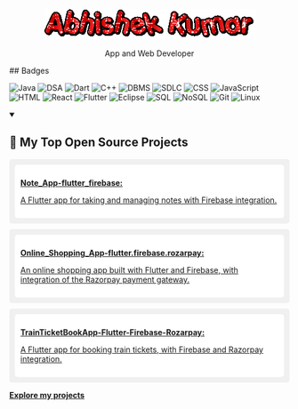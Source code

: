 <div align="center">
  <img src="text.gif" alt="Open In Animation">
  <p>App and Web Developer</p>
</div>
## Badges

![Java](https://img.shields.io/badge/Java-007396?style=for-the-badge&logo=java&logoColor=white)
![DSA](https://img.shields.io/badge/DSA-FF4500?style=for-the-badge&color=FF4500)
![Dart](https://img.shields.io/badge/Dart-0175C2?style=for-the-badge&logo=dart&logoColor=white)
![C++](https://img.shields.io/badge/C++-00599C?style=for-the-badge&logo=c%2B%2B&logoColor=white)
![DBMS](https://img.shields.io/badge/DBMS-FF6F61?style=for-the-badge&color=FF6F61)
![SDLC](https://img.shields.io/badge/SDLC-6CBAD9?style=for-the-badge&color=6CBAD9)
![CSS](https://img.shields.io/badge/CSS-1572B6?style=for-the-badge&logo=css3&logoColor=white)
![JavaScript](https://img.shields.io/badge/JavaScript-F7DF1E?style=for-the-badge&logo=javascript&logoColor=black)
![HTML](https://img.shields.io/badge/HTML-E34F26?style=for-the-badge&logo=html5&logoColor=white)
![React](https://img.shields.io/badge/React-61DAFB?style=for-the-badge&logo=react&logoColor=white)
![Flutter](https://img.shields.io/badge/Flutter-02569B?style=for-the-badge&logo=flutter&logoColor=white)
![Eclipse](https://img.shields.io/badge/Eclipse-2C2255?style=for-the-badge&logo=eclipse&logoColor=white)
![SQL](https://img.shields.io/badge/SQL-003B57?style=for-the-badge&logo=postgresql&logoColor=white)
![NoSQL](https://img.shields.io/badge/NoSQL-4DB33D?style=for-the-badge&color=4DB33D)
![Git](https://img.shields.io/badge/Git-F05032?style=for-the-badge&logo=git&logoColor=white)
![Linux](https://img.shields.io/badge/Linux-3333CC?style=for-the-badge&logo=linux&logoColor=white)





<details open>
  <summary><h2>📘 My Top Open Source Projects</h2></summary>

  <div style="background-color: #f0f0f0; padding: 10px; border-radius: 5px; cursor: pointer;">
    <a href="https://github.com/ABHISHEKKUMAR89207/Note_App-flutter_firebase">
      <div style="background-color: #ffffff; padding: 10px; border-radius: 5px;">
        <p align="left"><b>Note_App-flutter_firebase:</b></p>
        <p>A Flutter app for taking and managing notes with Firebase integration.</p>
      </div>
    </a>
  </div>

  <div style="background-color: #f0f0f0; padding: 10px; margin-top: 10px; border-radius: 5px; cursor: pointer;">
    <a href="https://github.com/ABHISHEKKUMAR89207/Online_Shopping_App-flutter.firebase.rozarpay">
      <div style="background-color: #ffffff; padding: 10px; border-radius: 5px;">
        <p align="left"><b>Online_Shopping_App-flutter.firebase.rozarpay:</b></p>
        <p>An online shopping app built with Flutter and Firebase, with integration of the Razorpay payment gateway.</p>
      </div>
    </a>
  </div>

  <div style="background-color: #f0f0f0; padding: 10px; margin-top: 10px; border-radius: 5px; cursor: pointer;">
    <a href="https://github.com/ABHISHEKKUMAR89207/TrainTicketBookApp-Flutter-Firebase-Rozarpay">
      <div style="background-color: #ffffff; padding: 10px; border-radius: 5px;">
        <p align="left"><b>TrainTicketBookApp-Flutter-Firebase-Rozarpay:</b></p>
        <p>A Flutter app for booking train tickets, with Firebase and Razorpay integration.</p>
      </div>
    </a>
  </div>
  <!-- Add more project cards as needed -->

  <p align="left">
    <a href="https://github.com/ABHISHEKKUMAR89207?tab=repositories&sort=stargazers">
      <b>Explore my projects</b>
    </a>
  </p>
</details>





